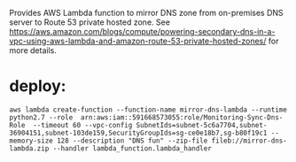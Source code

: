 Provides AWS Lambda function to mirror DNS zone from on-premises DNS server to Route 53 private hosted zone. See https://aws.amazon.com/blogs/compute/powering-secondary-dns-in-a-vpc-using-aws-lambda-and-amazon-route-53-private-hosted-zones/ for more details.


# deploy: 
```aws lambda create-function --function-name mirror-dns-lambda --runtime python2.7 --role  arn:aws:iam::591668573055:role/Monitoring-Sync-Dns-Role  --timeout 60 --vpc-config SubnetIds=subnet-5c6a7704,subnet-36904151,subnet-103de159,SecurityGroupIds=sg-ce0e18b7,sg-b80f19c1 --memory-size 128 --description "DNS fun" --zip-file fileb://mirror-dns-lambda.zip --handler lambda_function.lambda_handler```
